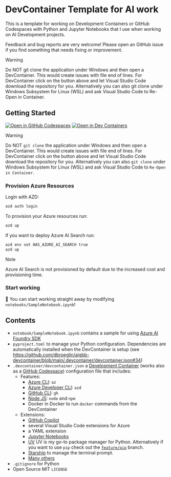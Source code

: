# DevContainer Template for AI work

This is a template for working on Development Containers or GitHub Codespaces with Python and Jupyter Notebooks that I use when working on AI Development projects.

Feedback and bug reports are very welcome! Please open an GitHub issue if you find something that needs fixing or improvement.

Warning

Do NOT git clone the application under Windows and then open a DevContainer. This would create issues with file end of lines. For DevContainer click on the button above and let Visual Studio Code download the repository for you. Alternatively you can also git clone under Windows Subsystem for Linux (WSL) and ask Visual Studio Code to Re-Open in Container.

## Getting Started

[![Open in GitHub Codespaces](https://github.com/codespaces/badge.svg)](https://codespaces.new/dbroeglin/aigbb-devcontainer) [![Open in Dev Containers](https://img.shields.io/static/v1?style=for-the-badge&label=Dev%20Containers&message=Open&color=blue&logo=visualstudiocode)](https://vscode.dev/redirect?url=vscode://ms-vscode-remote.remote-containers/cloneInVolume?url=https://github.com/dbroeglin/aigbb-devcontainer)

> [!WARNING]
> Do NOT `git clone` the application under Windows and then open a DevContainer. 
> This would create issues with file end of lines. For DevContainer click on the button 
> above and let Visual Studio Code download the repository for you. Alternatively you 
> can also `git clone` under Windows Subsystem for Linux (WSL) and ask Visual Studio Code to
> `Re-Open in Container`.

### Provision Azure Resources

Login with AZD:
```bash
azd auth login
``` 

To provision your Azure resources run:
```bash
azd up
``` 

If you want to deploy Azure AI Search run:
```bash
azd env set HAS_AZURE_AI_SEARCH true
azd up
``` 

> [!NOTE]
> Azure AI Search is not provisioned by default due to the increased cost
> and provisioning time.

### Start working

🚀 You can start working straight away by modifying `notebooks/SampleNotebook.ipynb`!

## Contents

  - `notebook/SampleNotebook.ipynb` contains a sample for using [Azure AI Foundry SDK](https://learn.microsoft.com/en-us/azure/ai-studio/how-to/develop/sdk-overview)
  - `pyproject.toml` to manage your Python configuration. Dependencies are automatically installed when the DevContainer is setup (see https://github.com/dbroeglin/aigbb-devcontainer/blob/main/.devcontainer/devcontainer.json#34)
  - `.devcontainer/devcontainer.json` a [Development Container](https://containers.dev/) (works also as a [GitHub Codespace](https://github.com/features/codespaces)) configuration file that includes:
    - Features:
      - [Azure CLI](https://learn.microsoft.com/en-us/cli/azure/what-is-azure-cli): `az`
      - [Azure Developer CLI](https://learn.microsoft.com/en-us/azure/developer/azure-developer-cli/overview): `azd`
      - [GitHub CLI](https://cli.github.com/): `gh`
      - [Node JS](https://nodejs.org/): `node` and `npm`
      - Docker in Docker to run `docker` commands from the DevContainer
    - Extensions:
      - [GitHub Copilot](https://github.com/features/copilot)
      - several Visual Studio Code extensions for Azure
      - a YAML extension
      - [Jupyter Notebooks](https://code.visualstudio.com/docs/datascience/jupyter-notebooks)
      - [UV](https://docs.astral.sh/uv/) UV is my go-to package manager for Python. Alternatively if you want to use `pip` check out the [`feature/pip`](https://github.com/dbroeglin/aigbb-devcontainer/tree/feature/pip) branch.
      - [Starship](https://starship.rs) to manage the terminal prompt.
      - [Many others](https://github.com/dbroeglin/aigbb-devcontainer/blob/main/.devcontainer/devcontainer.json#12)
  - `.gitignore` for Python
  - Open Source MIT `LICENSE`


